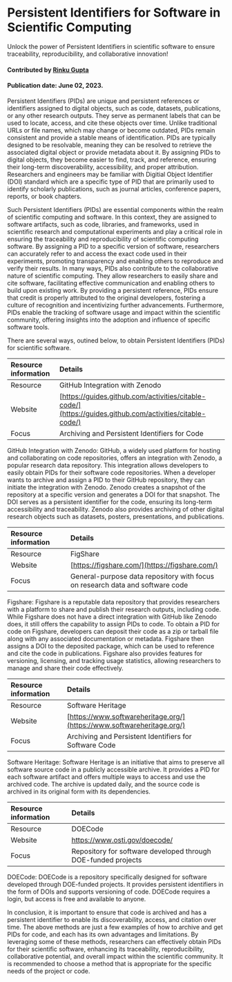 # Persistent Identifiers for Software in Scientific Computing
<!-- deck text start -->
Unlock the power of Persistent Identifiers in scientific software to ensure traceability, reproducibility, and collaborative innovation!
<!-- deck text end -->

#### Contributed by [Rinku Gupta](https://github.com/rinkug)
#### Publication date: June 02, 2023.

Persistent Identifiers (PIDs) are unique and persistent references or identifiers assigned to digital objects, such as code, datasets, publications, or any other research outputs. 
They serve as permanent labels that can be used to locate, access, and cite these objects over time. 
Unlike traditional URLs or file names, which may change or become outdated, PIDs remain consistent and provide a stable means of identification. 
PIDs are typically designed to be resolvable, meaning they can be resolved to retrieve the associated digital object or provide metadata about it. 
By assigning PIDs to digital objects, they become easier to find, track, and reference, ensuring their long-term discoverability, accessibility, and proper attribution.
Researchers and engineers may be familiar with Digitial Object Identifier (DOI) standard which are a specific type of PID that are primarily used to identify scholarly publications, such as journal articles, conference papers, reports, or book chapters.

Such Persistent Identifiers (PIDs) are essential components within the realm of scientific computing and software. 
In this context, they are assigned to software artifacts, such as code, libraries, and frameworks, used in scientific research and computational experiments and play a critical role in ensuring the traceability and reproducibility of scientific computing software. 
By assigning a PID to a specific version of software, researchers can accurately refer to and access the exact code used in their experiments, promoting transparency and enabling others to reproduce and verify their results. 
In many ways, PIDs also contribute to the collaborative nature of scientific computing. 
They allow researchers to easily share and cite software, facilitating effective communication and enabling others to build upon existing work. 
By providing a persistent reference, PIDs ensure that credit is properly attributed to the original developers, fostering a culture of recognition and incentivizing further advancements. 
Furthermore, PIDs enable the tracking of software usage and impact within the scientific community, offering insights into the adoption and influence of specific software tools.

There are several ways, outined below, to obtain Persistent Identifiers (PIDs) for scientific software.

| Resource information | Details |
| :--- | :--- |
| Resource | GitHub Integration with Zenodo |
| Website | [https://guides.github.com/activities/citable-code/](https://guides.github.com/activities/citable-code/) |
| Focus | Archiving and Persistent Identifiers for Code |


GitHub Integration with Zenodo: GitHub, a widely used platform for hosting and collaborating on code repositories, offers an integration with Zenodo, a popular research data repository. 
This integration allows developers to easily obtain PIDs for their software code repositories. 
When a developer wants to archive and assign a PID to their GitHub repository, they can initiate the integration with Zenodo. 
Zenodo creates a snapshot of the repository at a specific version and generates a DOI for that snapshot. 
The DOI serves as a persistent identifier for the code, ensuring its long-term accessibility and traceability.
Zenodo also provides archiving of other digital research objects such as datasets, posters, presentations, and publications.

| Resource information | Details |
| :--- | :--- |
| Resource | FigShare |
| Website | [https://figshare.com/](https://figshare.com/) |
| Focus | General-purpose data repository with focus on research data and software code |


Figshare: Figshare is a reputable data repository that provides researchers with a platform to share and publish their research outputs, including code. 
While Figshare does not have a direct integration with GitHub like Zenodo does, it still offers the capability to assign PIDs to code. 
To obtain a PID for code on Figshare, developers can deposit their code as a zip or tarball file along with any associated documentation or metadata. 
Figshare then assigns a DOI to the deposited package, which can be used to reference and cite the code in publications. 
Figshare also provides features for versioning, licensing, and tracking usage statistics, allowing researchers to manage and share their code effectively.

| Resource information | Details |
| :--- | :--- |
| Resource | Software Heritage |
| Website | [https://www.softwareheritage.org/](https://www.softwareheritage.org/) |
| Focus | Archiving and Persistent Identifiers for Software Code |


Software Heritage: Software Heritage is an initiative that aims to preserve all software source code in a publicly accessible archive. 
It provides a PID for each software artifact and offers multiple ways to access and use the archived code. 
The archive is updated daily, and the source code is archived in its original form with its dependencies.


| Resource information | Details |
| :--- | :--- |
| Resource | DOECode |
| Website | https://www.osti.gov/doecode/ |
| Focus | Repository for software developed through DOE-funded projects |


DOECode: DOECode is a repository specifically designed for software developed through DOE-funded projects. 
It provides persistent identifiers in the form of DOIs and supports versioning of code. 
DOECode requires a login, but access is free and available to anyone.

In conclusion, it is important to ensure that code is archived and has a persistent identifier to enable its discoverability, access, and citation over time. 
The above methods are just a few examples of how to archive and get PIDs for code, and each has its own advantages and limitations.
By leveraging some of these methods, researchers can effectively obtain PIDs for their scientific software, enhancing its traceability, reproducibility, collaborative potential, and overall impact within the scientific community. 
It is recommended to choose a method that is appropriate for the specific needs of the project or code.


<!---
Publish: yes
Pinned: no
Topics: software publishing and citation
--->
